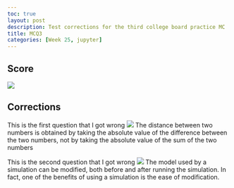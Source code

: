 ```yaml
---
toc: true
layout: post
description: Test corrections for the third college board practice MC
title: MCQ3
categories: [Week 25, jupyter]
---
```


## Score
![]({{site.baseurl}}/images/CB31.png)

## Corrections
This is the first question that I got wrong
![]({{site.baseurl}}/images/CB32.png)
The distance between two numbers is obtained by taking the absolute value of the difference between the two numbers, not by taking the absolute value of the sum of the two numbers

This is the second question that I got wrong
![]({{site.baseurl}}/images/CB33.png)
The model used by a simulation can be modified, both before and after running the simulation. In fact, one of the benefits of using a simulation is the ease of modification.